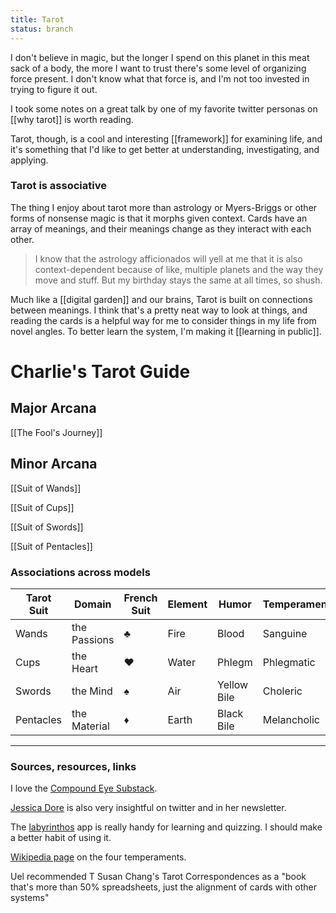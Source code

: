 ```yaml
---
title: Tarot
status: branch
---
```


I don't believe in magic, but the longer I spend on this planet in this meat sack of a body, the more I want to trust there's some level of organizing force present. I don't know what that force is, and I'm not too invested in trying to figure it out.

I took some notes on a great talk by one of my favorite twitter personas on [[why tarot]] is worth reading.

Tarot, though, is a cool and interesting [[framework]] for examining life, and it's something that I'd like to get better at understanding, investigating, and applying.

### Tarot is associative

The thing I enjoy about tarot more than astrology or Myers-Briggs or other forms of nonsense magic is that it morphs given context. Cards have an array of meanings, and their meanings change as they interact with each other.

> I know that the astrology afficionados will yell at me that it is also context-dependent because of like, multiple planets and the way they move and stuff. But my birthday stays the same at all times, so shush.

Much like a [[digital garden]] and our brains, Tarot is built on connections between meanings. I think that's a pretty neat way to look at things, and reading the cards is a helpful way for me to consider things in my life from novel angles. To better learn the system, I'm making it [[learning in public]].

# Charlie's Tarot Guide

## Major Arcana

[[The Fool's Journey]]

## Minor Arcana

[[Suit of Wands]]

[[Suit of Cups]]

[[Suit of Swords]]

[[Suit of Pentacles]]

### Associations across models

| Tarot Suit | Domain | French Suit | Element | Humor | Temperament |
|------------|--------|-------------|---------|-------|-------------|
| Wands | the Passions | ♣ | Fire | Blood | Sanguine |
| Cups | the Heart | ♥ | Water | Phlegm | Phlegmatic |
| Swords | the Mind | ♠ | Air | Yellow Bile | Choleric |
| Pentacles | the Material | ♦ | Earth | Black Bile | Melancholic |

---
### Sources, resources, links

I love the [Compound Eye Substack](https://compoundeye.substack.com/).

[Jessica Dore](https://www.jessicadore.com/) is also very insightful on twitter and in her newsletter.

The [labyrinthos](https://labyrinthos.co/) app is really handy for learning and quizzing. I should make a better habit of using it.

[Wikipedia page](https://en.wikipedia.org/wiki/Four_temperaments) on the four temperaments.

Uel recommended T Susan Chang's Tarot Correspondences as a "book that's more than 50% spreadsheets, just the alignment of cards with other systems"